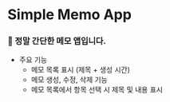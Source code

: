 # Simple Memo App
### 📝 정말 간단한 메모 앱입니다.

- 주요 기능
  - 메모 목록 표시 (제목 + 생성 시간)
  - 메모 생성, 수정, 삭제 기능
  - 메모 목록에서 항목 선택 시 제목 및 내용 표시
